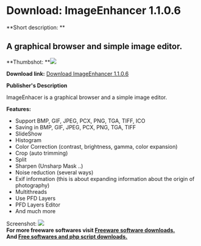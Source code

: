 # Download: ImageEnhancer 1.1.0.6

**Short description: **

## A graphical browser and simple image editor.

  
**Thumbshot: **![](http://www.freewarefiles.com/screenshot/imgenhancer_md.jpg)   
  
**Download link:** [Download ImageEnhancer 1.1.0.6](http://freesoftwares.boysofts.com/ImageEnhancer_program_63773.html)  
  

**Publisher's Description**  
  

ImageEnhacer is a graphical browser and a simple image editor.

**Features:**

  * Support BMP, GIF, JPEG, PCX, PNG, TGA, TIFF, ICO 
  * Saving in BMP, GIF, JPEG, PCX, PNG, TGA, TIFF 
  * SlideShow 
  * Histogram 
  * Color Correction (contrast, brightness, gamma, color expansion) 
  * Crop (auto trimming) 
  * Split 
  * Sharpen (Unsharp Mask ..) 
  * Noise reduction (several ways) 
  * Exif information (this is about expanding information about the origin of photography) 
  * Multithreads 
  * Use PFD Layers 
  * PFD Layers Editor 
  * And much more 

  
  
Screenshot: ![](http://www.freewarefiles.com/screenshot/imgenhancer.jpg)  
**For more freeware softwares visit [Freeware software downloads.](http://freesoftwares.boysofts.com/)**   
**And [Free softwares and php script downloads.](http://www.boysofts.com/)**

